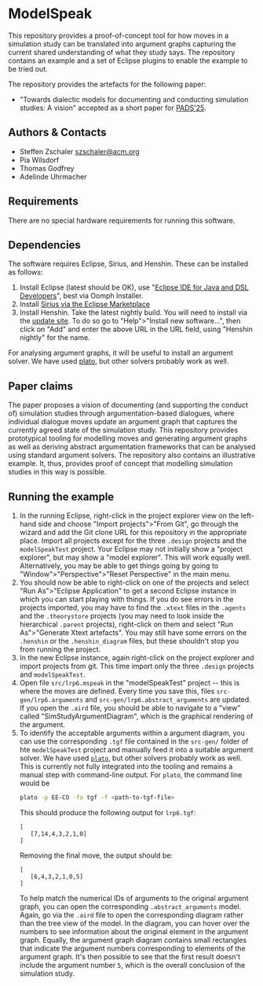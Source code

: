 # ModelSpeak

This repository provides a proof-of-concept tool for how moves in a simulation study can be translated into argument graphs capturing the current shared understanding of what they study says. The repository contains an example and a set of Eclipse plugins to enable the example to be tried out.

The repository provides the artefacts for the following paper:

- "Towards dialectic models for documenting and conducting simulation studies: A vision" accepted as a short paper for [PADS'25](https://sigsim.acm.org/conf/pads/2025/).

## Authors & Contacts

- Steffen Zschaler szschaler@acm.org
- Pia Wilsdorf
- Thomas Godfrey
- Adelinde Uhrmacher

## Requirements

There are no special hardware requirements for running this software. 

## Dependencies

The software requires Eclipse, Sirius, and Henshin. These can be installed as follows:

1. Install Eclipse (latest should be OK), use "[Eclipse IDE for Java and DSL Developers](https://www.eclipse.org/downloads/packages/release/2024-06/r/eclipse-ide-java-and-dsl-developers)", best via Oomph Installer. 
2. Install [Sirius via the Eclipse Marketplace](https://eclipse.dev/sirius/download.html)
3. Install Henshin. Take the latest nightly build. You will need to install via the [update site](http://download.eclipse.org/modeling/emft/henshin/updates/nightly). To do so go to "Help">"Install new software...", then click on "Add" and enter the above URL in the URL field, using "Henshin nightly" for the name.

For analysing argument graphs, it will be useful to install an argument solver. We have used [plato](https://nms.kcl.ac.uk/odinaldo.rodrigues/solvers.html), but other solvers probably work as well.

## Paper claims

The paper proposes a vision of documenting (and supporting the conduct of) simulation studies through argumentation-based dialogues, where individual dialogue moves update an argument graph that captures the currently agreed state of the simulation study. This repository provides prototypical tooling for modelling moves and generating argument graphs as well as deriving abstract argumentation frameworks that can be analysed using standard argument solvers. The repository also contains an illustrative example. It, thus, provides proof of concept that modelling simulation studies in this way is possible.

## Running the example

1. In the running Eclipse, right-click in the project explorer view on the left-hand side and choose "Import projects">"From Git", go through the wizard and add the Git clone URL for this repository in the appropriate place. Import all projects except for the three `.design` projects and the `modelSpeakTest` project. Your Eclipse may not initially show a "project explorer", but may show a "model explorer". This will work equally well. Alternatively, you may be able to get things going by going to "Window">"Perspective">"Reset Perspective" in the main menu. 
2. You should now be able to right-click on one of the projects and select "Run As">"Eclipse Application" to get a second Eclipse instance in which you can start playing with things. If you do see errors in the projects imported, you may have to find the `.xtext` files in the `.agents` and the `.theorystore` projects (you may need to look inside the hierarchical `.parent` projects), right-click on them and select "Run As">"Generate Xtext artefacts". You may still have some errors on the `.henshin` or the `.henshin_diagram` files, but these shouldn't stop you from running the project.
3. In the new Eclipse instance, again right-click on the project explorer and import projects from git. This time import only the three `.design` projects and `modelSpeakTest`.
4. Open file `src/lrp6.mspeak` in the "modelSpeakTest" project -- this is where the moves are defined. Every time you save this, files `src-gen/lrp6.arguments` and `src-gen/lrp6.abstract_arguments` are updated. If you open the `.aird` file, you should be able to navigate to a "view" called "SimStudyArgumentDiagram", which is the graphical rendering of the argument.
5. To identify the acceptable arguments within a argument diagram, you can use the corresponding `.tgf` file contained in the `src-gen/` folder of hte `modelSpeakTest` project and manually feed it into a suitable argument solver. We have used [`plato`](https://nms.kcl.ac.uk/odinaldo.rodrigues/solvers.html), but other solvers probably work as well. This is currently not fully integrated into the tooling and remains a manual step with command-line output. For `plato`, the command line would be
   ```bash
   plato -p EE-CO -fo tgf -f <path-to-tgf-file>
   ```
   This should produce the following output for `lrp6.tgf`:
   ```
   [
      [7,14,4,3,2,1,0]
   ]
   ```
   Removing the final move, the output should be:
   ```
   [
      [6,4,3,2,1,0,5]
   ]
   ```
   To help match the numerical IDs of arguments to the original argument graph, you can open the corresponding `.abstract_arguments` model. Again, go via the `.aird` file to open the corresponding diagram rather than the tree view of the model. In the diagram, you can hover over the numbers to see information about the original element in the argument graph. Equally, the argument graph diagram contains small rectangles that indicate the argument numbers corresponding to elements of the argument graph. It's then possible to see that the first result doesn't include the argument number `5`, which is the overall conclusion of the simulation study.
